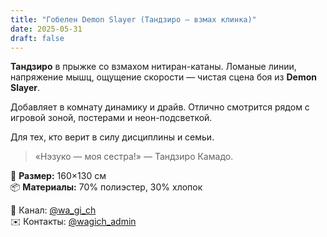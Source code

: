 ```yaml
---
title: "Гобелен Demon Slayer (Тандзиро — взмах клинка)"
date: 2025-05-31
draft: false
---
```


**Тандзиро** в прыжке со взмахом нитиран-катаны. Ломаные линии, напряжение мышц, ощущение скорости — чистая сцена боя из **Demon Slayer**.

Добавляет в комнату динамику и драйв. Отлично смотрится рядом с игровой зоной, постерами и неон-подсветкой.

Для тех, кто верит в силу дисциплины и семьи.

> «Нэзуко — моя сестра!» — Тандзиро Камадо.

🧵 **Размер:** 160×130 см  
📦 **Материалы:** 70% полиэстер, 30% хлопок  

📣 Канал: [@wa_gi_ch](https://t.me/wa_gi_ch)  
✉️ Контакты: [@wagich_admin](https://t.me/wagich_admin)
